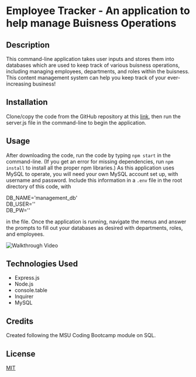 # Employee Tracker - An application to help manage Buisness Operations

## Description
This command-line application takes user inputs and stores them into databases which are used to keep track of various buisness operations, including managing employees, departments, and roles within the buisness. This content management system can help you keep track of your ever-increasing business!

## Installation
Clone/copy the code from the GitHub repository at this [link](https://github.com/mfcodingbc/employee-tracker), then run the server.js file in the command-line to begin the application.

## Usage
After downloading the code, run the code by typing `npm start` in the command-line. (If you get an error for missing dependencies, run `npm install` to install all the proper npm libraries.) As this application uses MySQL to operate, you will need your own MySQL account set up, with username and password. Include this information in a `.env` file in the root directory of this code, with  

DB_NAME='management_db'  
DB_USER=''  
DB_PW=''  

in the file. Once the application is running, navigate the menus and answer the prompts to fill out your databases as desired with departments, roles, and employees.

![Walkthrough Video]()

## Technologies Used
 - Express.js
 - Node.js
 - console.table
 - Inquirer
 - MySQL

## Credits

Created following the MSU Coding Bootcamp module on SQL.

## License

[MIT](https://choosealicense.com/licenses/mit/)